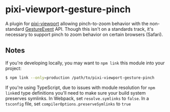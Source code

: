 # pixi-viewport-gesture-pinch

A plugin for [pixi-viewport](https://github.com/davidfig/pixi-viewport) allowing
pinch-to-zoom behavior with the non-standard
[GestureEvent](https://developer.mozilla.org/en-US/docs/Web/API/GestureEvent)
API. Though this isn't on a standards track, it's necessary to support pinch to
zoom behavior on certain browsers (Safari).

## Notes

If you're developing locally, you may want to `npm link` this module into your
project:

```bash
$ npm link --only=production /path/to/pixi-viewport-gesture-pinch
```

If you're using TypeScript, due to issues with module resolution for `npm
link`ed type definitions you'll need to make sure your build system preserves
symlinks. In Webpack, set `resolve.symlinks` to `false`. In a `tsconfig` file,
set `compilerOptions.preserveSymlinks` to `true`
